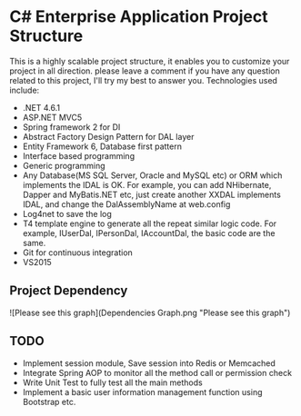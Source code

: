 # C# Enterprise Application Project Structure

This is a highly scalable project structure, it enables you to customize your project in all direction. please leave a comment if you have any question related to this project, I'll try my best to answer you.
Technologies used include:
* .NET 4.6.1
* ASP.NET MVC5
* Spring framework 2 for DI
* Abstract Factory Design Pattern for DAL layer
* Entity Framework 6, Database first pattern
* Interface based programming
* Generic programming
* Any Database(MS SQL Server, Oracle and MySQL etc) or ORM which implements the IDAL is OK. For example, you can add NHibernate, Dapper and MyBatis.NET etc, just create another XXDAL implements IDAL, and change the DalAssemblyName at web.config
* Log4net to save the log
* T4 template engine to generate all the repeat similar logic code. For example, IUserDal, IPersonDal, IAccountDal, the basic code are the same.
* Git for continuous integration
* VS2015

## Project Dependency

![Please see this graph](Dependencies Graph.png "Please see this graph")

## TODO

* Implement session module, Save session into Redis or Memcached
* Integrate Spring AOP to monitor all the method call or permission check
* Write Unit Test to fully test all the main methods
* Implement a basic user information management function using Bootstrap etc.